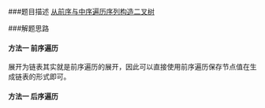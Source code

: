 ###题目描述
[从前序与中序遍历序列构造二叉树](https://leetcode-cn.com/problems/construct-binary-tree-from-preorder-and-inorder-traversal/)

###解题思路

#### 方法一 前序遍历

展开为链表其实就是前序遍历的展开，因此可以直接使用前序遍历保存节点值在生成链表的形式即可。

#### 方法一 后序遍历